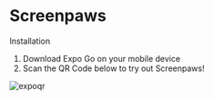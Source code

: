 # Screenpaws
Installation
1. Download Expo Go on your mobile device
2. Scan the QR Code below to try out Screenpaws!
 
![expoqr](https://github.com/jarrenoh/screenpaws/assets/134527317/b32bae30-0d2e-4b1a-826b-4ab2f09e426b)

